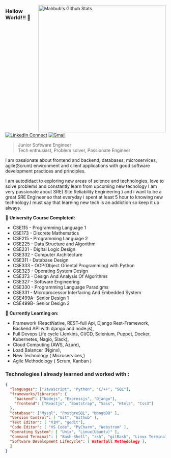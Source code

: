 
[<img align="right" width="400" src="https://github-readme-stats.vercel.app/api?username=Mahbub-Ferdous&&show_icons=true&theme=tokyonight&count_private=true" alt="Mahbub's Github Stats"/>](https://github.com/Mahbub-Ferdous)

### Hellow World!!! 👋

[![LinkedIn Connect](https://img.shields.io/badge/%20-Connect-black?color=222244&labelColor=000000&logo=linkedin&logoColor=f5f7fe)](https://www.linkedin.com/in/mahbub-ferdous-a57a62153/)
[![Gmail](https://img.shields.io/badge/%20-Send%20Mail-black?color=222244&labelColor=000000&logo=gmail&logoColor=f5f7fe)](mailto:mahbubferdous14@gmail.com?subject=From%20GitHub&&body=Hi,%20there.%20Found%20you%20on%20GitHub!%20Let's%20talk%20about...)

> Junior Software Engineer <br />
> Tech enthusiast, Problem solver, Passionate Engineer

I am passionate about frontend and backend, databases, microservices, agile(Scrum) environment and client applications with good software development practices and principles.

I am autodidact to exploring new areas of science and technologies, love to solve problems and constantly learn from upcoming new tecnology
I am very passionate about SRE( Site Reliability Engineering ) and i want to be a great SRE Engineer so that everyday i spent at least 5 hour to knowing new technology.I must say that learning new tech is an addiction so keep it up always.  




🔭 <b>University Course Completed:</b>

- CSE115 - Programming Language 1
- CSE173 - Discrete Mathematics
- CSE215 - Programming Language 2
- CSE225 - Data Structure and Algorithm
- CSE231 - Digital Logic Design
- CSE332 - Computer Architecture
- CSE311 - Database Design
- CSE333 - OOP(Object Oriental Programming) with Python
- CSE323 - Operating System Design
- CSE373 - Design And Analysis Of Algorithms
- CSE327 - Software Engineering 
- CSE330 - Programming Language Paradigms
- CSE331 - Microprocessor Interfacing And Embedded System
- CSE499A- Senior Design 1
- CSE499B- Senior Design 2 


🔭 <b>Currently Learning on:</b>

- Framework (ReactNative, REST-full Api, Django Rest-Framework, Backend API with django and node.js), 
- Full Devops Life cycle (Jenkins, CI/CD, Selenium, Puppet, Docker, Kubernetes, Nagio, Slack),
- Cloud Computing (AWS, Azure),
- Load Balancer (Nginx),
- New Technology ( Microservices,)
- Agile Methodology ( Scrum, Kanban ) 


### Technologies I already learned and worked with :

```json
{
  "languages": ["Javascript", "Python", "C/++", "SQL"],
  "frameworks/libraries": {
    "backend": ["Nodejs", "Expressjs", "Django"],
    "frontend": ["Reactjs", "Bootstrap", "Sass", "Html5", "Css3"]
  },
  "database": ["Mysql", "PostgreSQL", "MongoDB" ],
  "Version Control": [ "Git", "Github" ],
  "Text Editor": [ "VIM", "gedit"],
  "Code Editor": [ "VS Code", "PyCharm", "Webstrom" ],
  "Operating System": [ "Unix", "Linux(Ubuntu)" ],
  "Command Terminal": [ "Bash-Shell", "zsh", "gitBash", "Linux Terminal"],
  "Software Development Lifecycle": [ Waterfall Methodology ],
  ]
}
```
